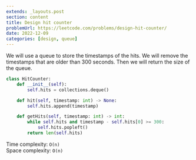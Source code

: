 ```yaml
---
extends: _layouts.post
section: content
title: Design hit counter
problemUrl: https://leetcode.com/problems/design-hit-counter/
date: 2022-12-09
categories: [design, queue]
---
```


We will use a queue to store the timestamps of the hits. We will remove the timestamps that are older than 300 seconds. Then we will return the size of the queue.

```python
class HitCounter:
    def __init__(self):
        self.hits = collections.deque()

    def hit(self, timestamp: int) -> None:
        self.hits.append(timestamp)

    def getHits(self, timestamp: int) -> int:
        while self.hits and timestamp - self.hits[0] >= 300:
            self.hits.popleft()
        return len(self.hits)
```

Time complexity: `O(n)` <br/>
Space complexity: `O(n)`